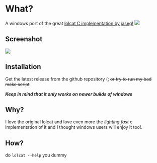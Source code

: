 # What?
A windows port of the great [lolcat C implementation by jaseg!](https://github.com/jaseg/lolcat)
![](https://raw.githubusercontent.com/jaseg/lolcat/master/LOLCat-Rainbow.jpg)

## Screenshot

![](./screenshoot.png)


## Installation

Get the latest release from the github repository (; 
~~or try to run my bad make script~~

***Keep in mind that it only works on newer builds of windows***

## Why?

I love the original lolcat and love even more the *lighting fast* c implementation of it and I thought windows users will enjoy it too!.

## How?
do `lolcat --help` you dummy